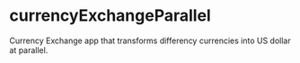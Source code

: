 # currencyExchangeParallel
Currency Exchange app that transforms differency currencies into US dollar at parallel. 
